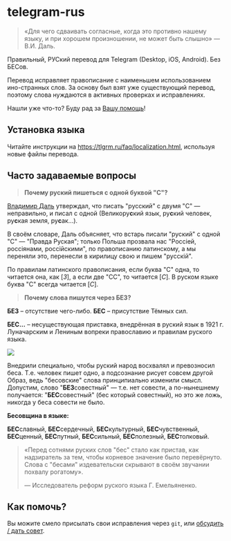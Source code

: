 # telegram-rus
> «Для чего сдваивать согласные, когда это противно нашему языку, и при хорошем произношении, не может быть слышно» — В.И. Даль.

Правильный, РУСкий перевод для Telegram (Desktop, iOS, Android). Без БЕСов.

Перевод исправляет правописание с наименьшем использованием ино-странных слов. За основу был взят уже существующий перевод, поэтому слова нуждаются в активных проверках и исправлениях.

Нашли уже что-то? Буду рад за [Вашу помощь](https://github.com/kosmodrey/telegram-rus#Как-помочь)!

## Установка языка
Читайте инструкции на https://tlgrm.ru/faq/localization.html, используя новые файлы перевода.

## Часто задаваемые вопросы
> **Почему руский пишеться с одной буквой "C"?**

[Владимир Даль](https://ru.wikipedia.org/wiki/%D0%94%D0%B0%D0%BB%D1%8C,_%D0%92%D0%BB%D0%B0%D0%B4%D0%B8%D0%BC%D0%B8%D1%80_%D0%98%D0%B2%D0%B0%D0%BD%D0%BE%D0%B2%D0%B8%D1%87) утверждал, что писать "русский" с двумя "C" — неправильно, и писал с одной (Великору**c**кий язык, ру**с**кий человек, ру**с**кая земля, ру**с**ак...).

В своём словаре, Даль объясняет, что встарь писали "руский" с одной "С" — "Правда Руская"; только Польша прозвала нас "Россiей, россiянами, россiйскими", по правописанию латинскому, а мы переняли это, перенесли в кирилицу свою и пишем "русскiй".

По правилам латинского правописания, если буква "С" одна, то читается она, как [*З*], а если две "СС", то читается [*С*]. В руском языке буква "С" всегда читается [*С*].

> **Почему слова пишутся через БЕЗ?**

**БЕЗ** – отсутствие чего-либо.
**БЕС** – присутствие Тёмных сил.

**БЕС...** – несуществующая приставка, внедрённая в руский язык в 1921 г. Луначарским и Лениным вопреки православию и правилам руского языка.

![](https://i.imgur.com/Sa4ixez.jpg)

Внедрили специально, чтобы руский народ восхвалял и превозносил беса. Т.е. человек пишет одно, а подсознание рисует совсем другой Образ, ведь "бесовские" слова принципиально изменили смысл. Допустим, слово "**БЕЗ**совестный" — т.е. нет совести, а по-нынешнему получается: "**БЕС**совестный" (бес который совестный), но это же ложь, никогда у беса совести не было.

**Бесовщина в языке:**

**БЕС**славный, **БЕС**сердечный, **БЕС**культурный, **БЕС**чувственный, **БЕС**ценный, **БЕС**путный, **БЕС**сильный, **БЕС**полезный, **БЕС**толковый.

> «Перед сотнями руских слов "бес" стало как пристав, как надзиратель за тем, чтобы корневое значение было перевёрнуто. Слова с "бесами" издевательски скрывают в своём звучании похвалу рогатому».
>
> — Исследователь реформ руского языка Г. Емельяненко.

## Как помочь?

Вы можите смело присылать свои исправления через `git`, или [обсудить / дать совет](https://github.com/kosmodrey/telegram-rus/issues).

